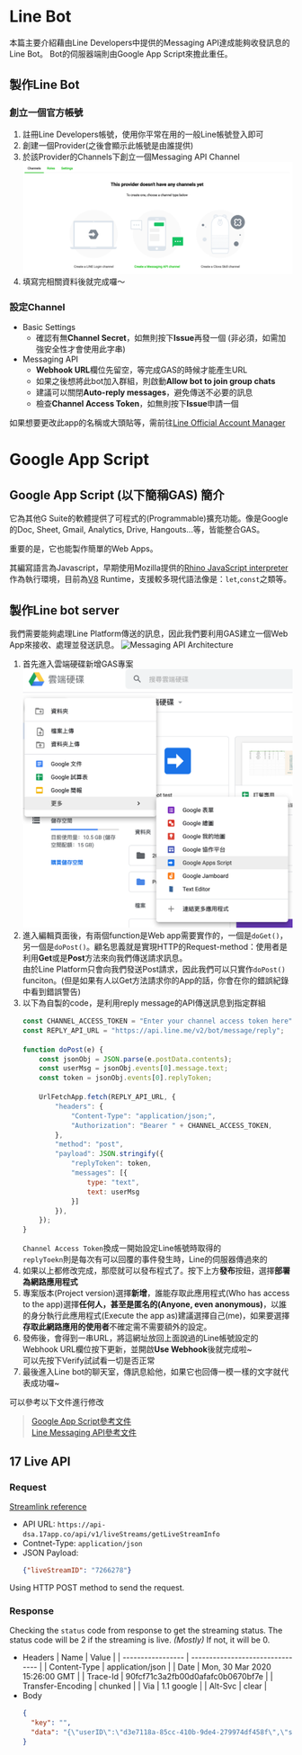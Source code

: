 # Line Bot

本篇主要介紹藉由Line Developers中提供的Messaging API達成能夠收發訊息的Line Bot。
Bot的伺服器端則由Google App Script來擔此重任。

## 製作Line Bot

### 創立一個官方帳號

1. 註冊Line Developers帳號，使用你平常在用的一般Line帳號登入即可
2. 創建一個Provider(之後會顯示此帳號是由誰提供)
3. 於該Provider的Channels下創立一個Messaging API Channel
   ![Messaging API Channel](Images/Line%20Channel.png)
4. 填寫完相關資料後就完成囉～

### 設定Channel

- Basic Settings
  - 確認有無**Channel Secret**，如無則按下**Issue**再發一個 (非必須，如需加強安全性才會使用此字串)
- Messaging API
  - **Webhook URL**欄位先留空，等完成GAS的時候才能產生URL
  - 如果之後想將此bot加入群組，則啟動**Allow bot to join group chats**
  - 建議可以關閉**Auto-reply messages**，避免傳送不必要的訊息
  - 檢查**Channel Access Token**，如無則按下**Issue**申請一個

如果想要更改此app的名稱或大頭貼等，需前往[Line Official Account Manager](https://manager.line.biz/)

# Google App Script

## Google App Script (以下簡稱GAS) 簡介

它為其他G Suite的軟體提供了可程式的(Programmable)擴充功能。像是Google的Doc, Sheet, Gmail, Analytics, Drive, Hangouts...等，皆能整合GAS。

重要的是，它也能製作簡單的Web Apps。

其編寫語言為Javascript，早期使用Mozilla提供的[Rhino JavaScript interpreter](https://developer.mozilla.org/en-US/docs/Mozilla/Projects/Rhino)作為執行環境，目前為[V8](https://v8.dev/) Runtime，支援較多現代語法像是：`let`,`const`之類等。

## 製作Line bot server

我們需要能夠處理Line Platform傳送的訊息，因此我們要利用GAS建立一個Web App來接收、處理並發送訊息。
![Messaging API Architecture](https://developers.line.biz/assets/img/messaging-api-architecture.f40bffbb.png "architecture")

1. 首先進入雲端硬碟新增GAS專案 ![Create a Google App Script project](Images/Create%20GAS.png)
2. 進入編輯頁面後，有兩個function是Web app需要實作的，一個是`doGet()`，另一個是`doPost()`。顧名思義就是實現HTTP的Request-method：使用者是利用**Get**或是**Post**方法來向我們傳送請求訊息。  
   由於Line Platform只會向我們發送Post請求，因此我們可以只實作`doPost()` funciton。(但是如果有人以Get方法請求你的App的話，你會在你的錯誤紀錄中看到錯誤警告)
3. 以下為自製的code，是利用reply message的API傳送訊息到指定群組
   ```Javascript
   const CHANNEL_ACCESS_TOKEN = "Enter your channel access token here";
   const REPLY_API_URL = "https://api.line.me/v2/bot/message/reply";
   
   function doPost(e) {
       const jsonObj = JSON.parse(e.postData.contents);
       const userMsg = jsonObj.events[0].message.text;
	   const token = jsonObj.events[0].replyToken;

       UrlFetchApp.fetch(REPLY_API_URL, {
           "headers": {
		       "Content-Type": "application/json;",
		       "Authorization": "Bearer " + CHANNEL_ACCESS_TOKEN,
		   },
		   "method": "post",
		   "payload": JSON.stringify({
		       "replyToken": token,
		       "messages": [{
			       type: "text",
			       text: userMsg
		       }]
		   }),
	   });
   }
   ```
   `Channel Access Token`換成一開始設定Line帳號時取得的  
   `replyToekn`則是每次有可以回覆的事件發生時，Line的伺服器傳過來的
4. 如果以上都修改完成，那麼就可以發布程式了。按下上方**發布**按鈕，選擇**部署為網路應用程式**
5. 專案版本(Project version)選擇**新增**，誰能存取此應用程式(Who has access to the app)選擇**任何人，甚至是匿名的(Anyone, even anonymous)**，以誰的身分執行此應用程式(Execute the app as)建議選擇自己(me)，如果要選擇**存取此網路應用的使用者**不確定需不需要額外的設定。
6. 發佈後，會得到一串URL，將這網址放回上面說過的Line帳號設定的Webhook URL欄位按下更新，並開啟**Use Webhook**後就完成啦~  
   可以先按下Verify試試看一切是否正常
7. 最後進入Line bot的聊天室，傳訊息給他，如果它也回傳一模一樣的文字就代表成功囉~

可以參考以下文件進行修改  
> [Google App Script參考文件](https://developers.google.com/apps-script/guides/web)  
> [Line Messaging API參考文件](https://developers.line.biz/en/reference/messaging-api/#messages)

## 17 Live API

### Request

[Streamlink reference](https://github.com/streamlink/streamlink/blob/master/src/streamlink/plugins/app17.py)

- API URL: `https://api-dsa.17app.co/api/v1/liveStreams/getLiveStreamInfo`
- Contnet-Type: `application/json`
- JSON Payload:
   ```json
   {"liveStreamID": "7266278"}
   ```

Using HTTP POST method to send the request.

### Response

Checking the `status` code from response to get the streaming status.
The status code will be 2 if the streaming is live. *(Mostly)*
If not, it will be 0.

- Headers
  | Name              | Value                            |
  | ----------------- | -------------------------------- |
  | Content-Type      | application/json                 |
  | Date              | Mon, 30 Mar 2020 15:26:00 GMT    |
  | Trace-Id          | 90fcf71c3a2fb00d0afafc0b0670bf7e |
  | Transfer-Encoding | chunked                          |
  | Via               | 1.1 google                       |
  | Alt-Svc           | clear                            |
- Body
  ```json
  {
    "key": "",
    "data": "{\"userID\":\"d3e7118a-85cc-410b-9de4-279974df458f\",\"streamerType\":0,\"status\":0,\"caption\":\"\",\"restreamOpenID\":\"\",\"allowCallin\":0,\"closeBy\":\"normalEnd\",\"reason\":\"\",\"restreamerOpenID\":\"\",\"streamType\":\"\",\"liveStreamID\":7266278,\"streamID\":\"7266278\",\"endTime\":0,\"beginTime\":0,\"publishSec\":0,\"receivedLikeCount\":0,\"duration\":0,\"viewerCount\":0,\"totalViewTime\":0,\"liveViewerCount\":0,\"audioOnly\":0,\"locationName\":\"\",\"coverPhoto\":\"\",\"latitude\":0,\"longitude\":0,\"shareLocation\":0,\"followerOnlyChat\":0,\"chatAvailable\":0,\"replayCount\":0,\"replayAvailable\":0,\"numberOfChunks\":0,\"canSendGift\":0,\"userInfo\":{\"pushLiveStream\":1,\"userID\":\"d3e7118a-85cc-410b-9de4-279974df458f\",\"openID\":\"醬醬兒__\",\"displayName\":\"醬醬兒__\",\"name\":\"\",\"bio\":\"四月開播時間\\n週一～週四晚上8:00～10:00❤️\",\"picture\":\"B6F18965-56FF-4A94-8C03-972AA8F64F53.jpg\",\"website\":\"\",\"followerCount\":23,\"followingCount\":1,\"receivedLikeCount\":0,\"likeCount\":0,\"isFollowing\":0,\"isBlocked\":0,\"isAdmin\":0,\"isRemoved\":0,\"isVerified\":0,\"isFreezed\":0,\"isBanned\":0,\"unLockUser\":0,\"followTime\":0,\"blockTime\":0,\"followRequestTime\":0,\"roomID\":7266278,\"privacyMode\":\"open\",\"ballerLevel\":0,\"postCount\":0,\"lastLogin\":1583298820,\"coverPhoto\":\"\",\"age\":20,\"gender\":\"female\",\"pushLike\":\"\",\"pushPost\":0,\"pushFollow\":0,\"pushComment\":\"\",\"pushTag\":\"\",\"pushSystemNotif\":0,\"totalGiftRevenueEarned\":-1e-45,\"isOpenIDChangable\":false,\"deviceModel\":\"12.3.1 - Unknown iPhone\",\"isCelebrity\":0,\"isChoice\":0,\"isInternational\":0,\"adsOn\":0,\"subscribeExpireTime\":0,\"baller\":0,\"enterAnimation\":0,\"level\":3,\"giftModuleState\":1,\"experience\":190,\"version\":\"3.91.3\",\"deviceType\":\"IOS\",\"followPrivacyMode\":0,\"revenueShareIndicator\":\"\",\"clanStatus\":0,\"createClanID\":\"\",\"clanInfo\":{\"joinCount\":0},\"chatMuteDuration\":0,\"language\":\"TW\",\"livePass\":0,\"experienceToNext\":210,\"newbieThreshold\":30,\"newbieIapCheapPromotion\":0,\"region\":\"TW\",\"registerRegion\":\"TW\",\"registerTime\":1583298820,\"paypalVerifyState\":0,\"pkWinRate\":-1e-45,\"enterNotifState\":1,\"enterAnimationState\":1,\"hideAllPointToLeaderboard\":2,\"unreadTerm\":\"\",\"monthlyVIPBadges\":{},\"vipGroupType\":0,\"sportsCarAccumulatedPoint\":0,\"sportsCarThresholdTip\":0,\"lastActiveTime\":1585502180,\"maxStreamDuration\":0,\"lastLiveTimestamp\":0,\"mithHasAgreed\":false,\"mithEmailVerifyState\":0,\"mithSmsVerifyState\":0,\"mithServiceOpen\":false,\"invisibleInfo\":{\"enable\":false,\"startTime\":0,\"endTime\":0},\"hasCommodity\":false,\"stealthLeaderboardInfo\":{\"enable\":false,\"startTime\":0,\"endTime\":0},\"buyMarqueeCommentInfo\":{\"enable\":false,\"startTime\":0,\"endTime\":0},\"streamerRecapEnable\":true,\"followReminder\":1,\"gloryroadMode\":0,\"leagueInfo\":{\"shouldShowEntrance\":false},\"hasVipPurchase\":false,\"deviceID\":\"466b562c88f1490b825218fdae6759e2\",\"ageVerificationStatus\":0,\"ageVerificationLastUpdatedTimestamp\":0,\"referralCode\":\"\",\"isNewbieHintPopped\":1,\"newbieDisplayAllGiftTabsToast\":false,\"disableMakeLiveHotToast\":false},\"canSendGiftWithTextAndVoice\":0,\"videoCodec\":\"\",\"hiddenFromTimeline\":0,\"privateLiveStream\":0,\"landscape\":false,\"mute\":false,\"birthdayState\":0,\"dayBeforeBirthday\":0,\"hotLiveStatus\":0,\"achievementValue\":0,\"position\":0,\"topPosition\":0,\"mediaMessageReadState\":0,\"region\":\"\",\"specialTag\":0,\"hashtag\":\"\",\"internalInfo\":\"\",\"guardianUserID\":\"\",\"guardianPicture\":\"\",\"campaignIcon\":\"\",\"campaignURL\":\"\",\"campaignEndTime\":0,\"campaignShowTimer\":0,\"campaignSize\":0,\"campaignTitle\":\"\",\"filterMode\":0,\"revenueUserID\":\"\",\"commodityState\":0,\"commodityInfo\":{\"type\":0,\"price\":0,\"amount\":0,\"desc\":\"\",\"endTimeMS\":0},\"canSellCommodity\":false,\"gridStyle\":0,\"device\":\"\",\"redEnvelopeAvailable\":false,\"armyConfigInfo\":{\"enable\":false},\"deviceInfo\":{\"type\":\"\",\"version\":\"\",\"hardware\":\"\",\"OSVersion\":\"\",\"Customization\":\"\",\"publicIP\":\"\",\"packageName\":\"\",\"isViaMobile\":false,\"app\":\"\",\"deviceID\":\"\",\"ipRegion\":\"\"},\"vipFrameURL\":\"\",\"iosFrameURL\":\"\",\"vipFrameID\":\"\",\"subtabDisplayName\":\"\",\"sportsCarAccumulatedPoint\":0,\"sportsCarThresholdTip\":0,\"pmInfo\":{\"enable\":false,\"pmThreshold\":0,\"pmHours\":0,\"totalPoint\":0,\"pmStatus\":0},\"superstarAvailable\":false,\"messageProvider\":0,\"cdnProvider\":0,\"purchaseEventStickerList\":[],\"debugLevel\":0,\"entryTitleType\":0,\"entryIconURL\":\"\",\"verifiedStatus\":0,\"landscapeBarrage\":false,\"tradeID\":\"\",\"defaultGiftTab\":\"\",\"receivedLikeLayout\":0,\"cellTab\":0,\"pkID\":\"\"}"
  }
  ```
